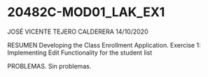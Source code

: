 # 20482C-MOD01_LAK_EX1
JOSÉ VICENTE TEJERO CALDERERA 14/10/2020

RESUMEN
Developing the Class Enrollment Application. Exercise 1: Implementing Edit Functionality for the student list



PROBLEMAS. Sin problemas.
